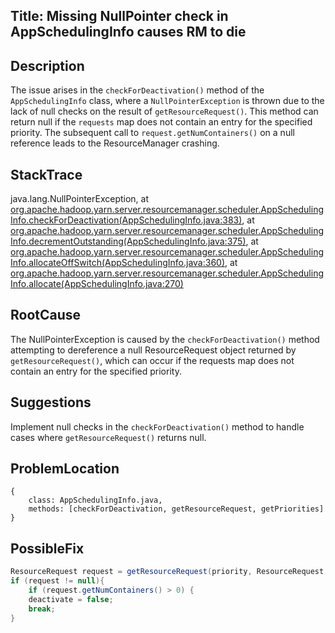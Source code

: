 ## Title: Missing NullPointer check in AppSchedulingInfo causes RM to die

## Description
The issue arises in the `checkForDeactivation()` method of the `AppSchedulingInfo` class, where a `NullPointerException` is thrown due to the lack of null checks on the result of `getResourceRequest()`. This method can return null if the `requests` map does not contain an entry for the specified priority. The subsequent call to `request.getNumContainers()` on a null reference leads to the ResourceManager crashing.

## StackTrace

java.lang.NullPointerException,
    at [org.apache.hadoop.yarn.server.resourcemanager.scheduler.AppSchedulingInfo.checkForDeactivation(AppSchedulingInfo.java:383)](https://github.com/FarahAlFahim/user_study_a/blob/51f1f7be1991319fa3f16729a8cc9c74830c0515/src/main/java/org/apache/hadoop/yarn/server/resourcemanager/scheduler/AppSchedulingInfo.java#L383),
    at [org.apache.hadoop.yarn.server.resourcemanager.scheduler.AppSchedulingInfo.decrementOutstanding(AppSchedulingInfo.java:375)](https://github.com/FarahAlFahim/user_study_a/blob/51f1f7be1991319fa3f16729a8cc9c74830c0515/src/main/java/org/apache/hadoop/yarn/server/resourcemanager/scheduler/AppSchedulingInfo.java#L375),
    at [org.apache.hadoop.yarn.server.resourcemanager.scheduler.AppSchedulingInfo.allocateOffSwitch(AppSchedulingInfo.java:360)](https://github.com/FarahAlFahim/user_study_a/blob/51f1f7be1991319fa3f16729a8cc9c74830c0515/src/main/java/org/apache/hadoop/yarn/server/resourcemanager/scheduler/AppSchedulingInfo.java#L360),
    at [org.apache.hadoop.yarn.server.resourcemanager.scheduler.AppSchedulingInfo.allocate(AppSchedulingInfo.java:270)](https://github.com/FarahAlFahim/user_study_a/blob/51f1f7be1991319fa3f16729a8cc9c74830c0515/src/main/java/org/apache/hadoop/yarn/server/resourcemanager/scheduler/AppSchedulingInfo.java#L270)


## RootCause
The NullPointerException is caused by the `checkForDeactivation()` method attempting to dereference a null ResourceRequest object returned by `getResourceRequest()`, which can occur if the requests map does not contain an entry for the specified priority.

## Suggestions
Implement null checks in the `checkForDeactivation()` method to handle cases where `getResourceRequest()` returns null.

## ProblemLocation
```
{
    class: AppSchedulingInfo.java,
    methods: [checkForDeactivation, getResourceRequest, getPriorities]
}
```

## PossibleFix
```java
ResourceRequest request = getResourceRequest(priority, ResourceRequest.ANY);
if (request != null){
    if (request.getNumContainers() > 0) {
    deactivate = false;
    break;
}
```